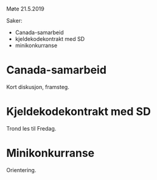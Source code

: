Møte 21.5.2019

Saker:
* Canada-samarbeid
* kjeldekodekontrakt med SD
* minikonkurranse

#  Canada-samarbeid

Kort diskusjon, framsteg.

#  Kjeldekodekontrakt med SD

Trond les til Fredag.

#  Minikonkurranse

Orientering.
